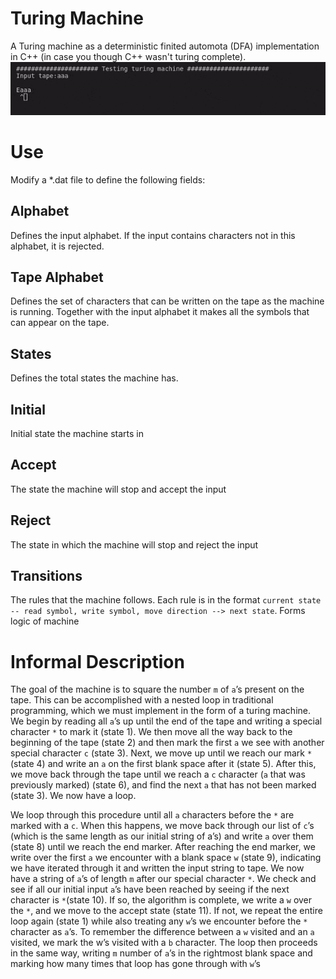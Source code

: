 # Turing Machine

A Turing machine as a deterministic finited automota (DFA) implementation in C++ (in case you though C++ wasn't turing complete). 
![Example Image](./turingOpt.gif)

# Use
Modify a *.dat file to define the following fields: 

## Alphabet
Defines the input alphabet. If the input contains characters not in this alphabet, it is rejected.

## Tape Alphabet
Defines the set of characters that can be written on the tape as the machine is running. Together with the input alphabet it makes all the symbols that can appear on the tape.

## States
Defines the total states the machine has.

## Initial
Initial state the machine starts in

## Accept
The state the machine will stop and accept the input

## Reject
The state in which the machine will stop and reject the input

## Transitions
The rules that the machine follows. Each rule is in the format `current state -- read symbol, write symbol, move direction --> next state`. Forms logic of machine


# Informal Description
The goal of the machine is to square the number `m` of `a`’s present on the tape.
This can be accomplished with a nested loop in traditional programming,
which we must implement in the form of a turing machine. We begin by
reading all `a`’s up until the end of the tape and writing a special character `*` to
mark it (state 1). We then move all the way back to the beginning of the tape
(state 2) and then mark the first `a` we see with another special character `c` (state
3). Next, we move up until we reach our mark `*` (state 4) and write an `a` on
the first blank space after it (state 5). After this, we move back through the
tape until we reach a `c` character (`a` that was previously marked) (state 6),
and find the next `a` that has not been marked (state 3). We now have a loop.


We loop through this procedure until all `a` characters before the `*` are marked with a
`c`. When this happens, we move back through our list of `c`’s (which is the same
length as our initial string of a’s) and write `a` over them (state 8) until we reach the end
marker. After reaching the end marker, we write over the first `a` we encounter with a
blank space `w` (state 9), indicating we have iterated through it and written the input
string to tape. We now have a string of `a`’s of length `m` after our special character `*`. We
check and see if all our initial input `a`’s have been reached by seeing if the next character
is `*`(state 10). If so, the algorithm is complete, we write a `w` over the `*`, and we move
to the accept state (state 11). If not, we repeat the entire loop again (state 1) while also
treating any `w`’s we encounter before the `*` character as `a`’s. To remember the difference
between a `w` visited and an `a` visited, we mark the w’s visited with a `b` character.
The loop then proceeds in the same way, writing `m` number of `a`’s in the rightmost blank
space and marking how many times that loop has gone through with `w`’s

